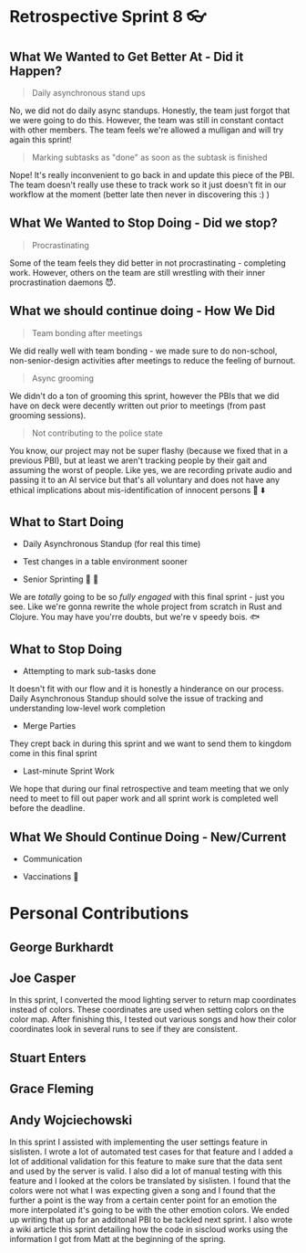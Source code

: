 # Retrospective Sprint 8 :eyeglasses: 


## What We Wanted to Get Better At - Did it Happen?

> Daily asynchronous stand ups

No, we did not do daily async standups. Honestly, the team just forgot that we were going to do this. However, the team was still in constant contact with other members. The team feels we're allowed a mulligan and will try again this sprint!

> Marking subtasks as "done" as soon as the subtask is finished

Nope! It's really inconvenient to go back in and update this piece of the PBI. The team doesn't really use these to track work so it just doesn't fit in our workflow at the moment (better late then never in discovering this :) ) 

## What We Wanted to Stop Doing - Did we stop?

> Procrastinating

Some of the team feels they did better in not procrastinating - completing work. However, others on the team are still wrestling with their inner procrastination daemons 😈.

## What we should continue doing - How We Did

> Team bonding after meetings

We did really well with team bonding - we made sure to do non-school, non-senior-design activities after meetings to reduce the feeling of burnout.

> Async grooming

We didn't do a ton of grooming this sprint, however the PBIs that we did have on deck were decently written out prior to meetings (from past grooming sessions).

> Not contributing to the police state

You know, our project may not be super flashy (because we fixed that in a previous PBI), but at least we aren't tracking people by their gait and assuming the worst of people. Like yes, we are recording private audio and passing it to an AI service but that's all voluntary and does not have any ethical implications about mis-identification of innocent persons :microphone: :arrow_down: 

## What to Start Doing

* Daily Asynchronous Standup (for real this time)

* Test changes in a table environment sooner

* Senior Sprinting :checkered_flag: :runner: 

We are _totally_ going to be so _fully engaged_ with this final sprint - just you see. Like we're gonna rewrite the whole project from scratch in Rust and Clojure. You may have you'rre doubts, but we're v speedy bois. :fish: 

## What to Stop Doing

* Attempting to mark sub-tasks done

It doesn't fit with our flow and it is honestly a hinderance on our process. Daily Asynchronous Standup should solve the issue of tracking and understanding low-level work completion

* Merge Parties

They crept back in during this sprint and we want to send them to kingdom come in this final sprint

* Last-minute Sprint Work

We hope that during our final retrospective and team meeting that we only need to meet to fill out paper work and all sprint work is completed well before the deadline.


## What We Should Continue Doing - New/Current

* Communication

* Vaccinations :syringe: 

# Personal Contributions

## George Burkhardt

## Joe Casper

In this sprint, I converted the mood lighting server to return map coordinates instead of colors.   These coordinates are used when setting colors on the color map. After finishing this, I tested out various songs and how their color coordinates look in several runs to see if they are consistent. 

## Stuart Enters

## Grace Fleming

## Andy Wojciechowski
In this sprint I assisted with implementing the user settings feature in sislisten. I wrote a lot of automated test cases for that feature and I added a lot of additional validation for this feature to make sure that the data sent and used by the server is valid. I also did a lot of manual testing with this feature and I looked at the colors be translated by sislisten. I found that the colors were not what I was expecting given a song and I found that the further a point is the way from a certain center point for an emotion the more interpolated it's going to be with the other emotion colors. We ended up writing that up for an additonal PBI to be tackled next sprint. I also wrote a wiki article this sprint detailing how the code in siscloud works using the information I got from Matt at the beginning of the spring.